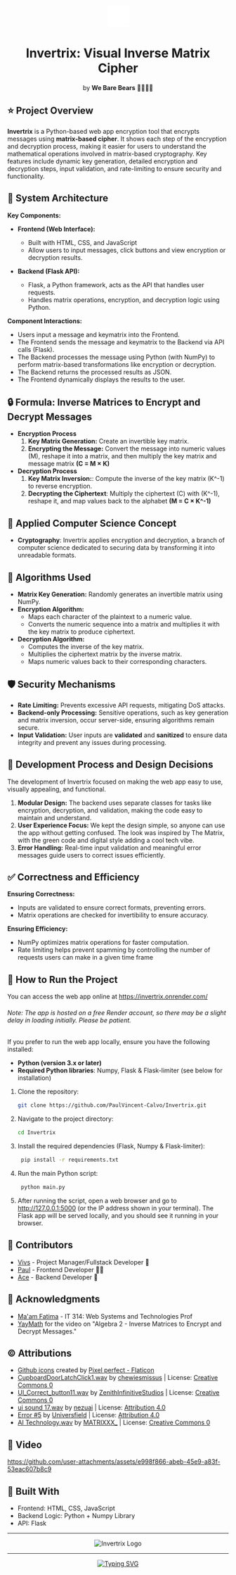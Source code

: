 <p align="center"><img src="https://github.com/PaulVincent-Calvo/Invertrix/blob/main/static/assets/invertrix-favicon.png" alt="Invertrix Logo"></p>
<!-- <h3 align="center">⚠️ Status: Under Development ⚠️</h3> -->
<h1 align="center">Invertrix: Visual Inverse Matrix Cipher</h1>
<p align="center">by <strong>We Bare Bears</strong> 🐻🐼🐻‍❄️</p>

## ⭐ Project Overview
**Invertrix** is a Python-based web app encryption tool that encrypts messages using **matrix-based cipher**.  It shows each step of the encryption and decryption process, making it easier for users to understand the mathematical operations involved in matrix-based cryptography. Key features include dynamic key generation, detailed encryption and decryption steps, input validation, and rate-limiting to ensure security and functionality.

## 📐 System Architecture
**Key Components:**
* **Frontend (Web Interface):**
   * Built with HTML, CSS, and JavaScript
   * Allow users to input messages, click buttons and view encryption or decryption results.

* **Backend (Flask API):**
   * Flask, a Python framework, acts as the API that handles user requests.
   * Handles matrix operations, encryption, and decryption logic using Python.
 
**Component Interactions:**
* Users input a message and keymatrix into the Frontend.
* The Frontend sends the message and keymatrix to the Backend via API calls (Flask).
* The Backend processes the message using Python (with NumPy) to perform matrix-based transformations like encryption or decryption.
* The Backend returns the processed results as JSON.
* The Frontend dynamically displays the results to the user.


## 🔒 Formula: Inverse Matrices to Encrypt and Decrypt Messages
* **Encryption Process**
    1. **Key Matrix Generation:** Create an invertible key matrix.
    2. **Encrypting the Message:** Convert the message into numeric values (M), reshape it into a matrix, and then multiply the key matrix and message matrix 
        **(C = M × K)**
* **Decryption Process**
    1. **Key Matrix Inversion:**: Compute the inverse of the key matrix (K^-1) to reverse encryption.
    2. **Decrypting the Ciphertext**: Multiply the ciphertext (C) with (K^-1), reshape it, and map values back to the alphabet
       **(M = C × K^-1)**
  
## 🤖 Applied Computer Science Concept
* **Cryptography**: Invertrix applies encryption and decryption, a branch of computer science dedicated to securing data by transforming it into unreadable formats.

## 🧬 Algorithms Used
* **Matrix Key Generation:** Randomly generates an invertible matrix using NumPy.
* **Encryption Algorithm:**
  * Maps each character of the plaintext to a numeric value.
  * Converts the numeric sequence into a matrix and multiplies it with the key matrix to produce ciphertext.
* **Decryption Algorithm:**
  * Computes the inverse of the key matrix.
  * Multiplies the ciphertext matrix by the inverse matrix.
  * Maps numeric values back to their corresponding characters.

## 🛡️ Security Mechanisms
* **Rate Limiting:** Prevents excessive API requests, mitigating DoS attacks.
* **Backend-only Processing:** Sensitive operations, such as key generation and matrix inversion, occur server-side, ensuring algorithms remain secure.
* **Input Validation:** User inputs are **validated** and **sanitized** to ensure data integrity and prevent any issues during processing.

## 🤔 Development Process and Design Decisions
The development of Invertrix focused on making the web app easy to use, visually appealing, and functional. 

1. **Modular Design:** The backend uses separate classes for tasks like encryption, decryption, and validation, making the code easy to maintain and understand.
2. **User Experience Focus:** We kept the design simple, so anyone can use the app without getting confused. The look was inspired by The Matrix, with the green code and digital style adding a cool tech vibe.
3. **Error Handling:** Real-time input validation and meaningful error messages guide users to correct issues efficiently.

## ✅ Correctness and Efficiency
**Ensuring Correctness:**
* Inputs are validated to ensure correct formats, preventing errors.
* Matrix operations are checked for invertibility to ensure accuracy.

**Ensuring Efficiency:**
  * NumPy optimizes matrix operations for faster computation.
  * Rate limiting helps prevent spamming by controlling the number of requests users can make in a given time frame

## 🏃 How to Run the Project
You can access the web app online at https://invertrix.onrender.com/
###### *Note: The app is hosted on a free Render account, so there may be a slight delay in loading initially. Please be patient.*

If you prefer to run the web app locally, ensure you have the following installed:
- **Python (version 3.x or later)** 
- **Required Python libraries**: Numpy, Flask & Flask-limiter (see below for installation)
  
1. Clone the repository:

    ```bash
    git clone https://github.com/PaulVincent-Calvo/Invertrix.git
    ```

2. Navigate to the project directory:

    ```bash
    cd Invertrix
    ```

3. Install the required dependencies (Flask, Numpy & Flask-limiter):
   ```bash
    pip install -r requirements.txt
    ```
4. Run the main Python script:
   ```bash
    python main.py
    ```
5. After running the script, open a web browser and go to http://127.0.0.1:5000 (or the IP address shown in your terminal).
The Flask app will be served locally, and you should see it running in your browser.


## 👥 Contributors

* [Vivs](https://github.com/VivieneGarcia) - Project Manager/Fullstack Developer 🐻
* [Paul](https://github.com/PaulVincent-Calvo) - Frontend Developer 🐻‍❄️
* [Ace](https://github.com/AcePenaflorida) - Backend Developer 🐼


## 🌷 Acknowledgments
* [Ma'am Fatima](https://github.com/marieemoiselle) - IT 314: Web Systems and Technologies Prof
* [YayMath](https://www.youtube.com/watch?v=vrxzWNTtF68&t=1s) for the video on "Algebra 2 - Inverse Matrices to Encrypt and Decrypt Messages."
  
## ©️ Attributions

- [Github icons](https://www.flaticon.com/free-icons/github) created by [Pixel perfect - Flaticon](https://www.flaticon.com)  
- [CupboardDoorLatchClick1.wav](https://freesound.org/people/chewiesmissus/sounds/213387/) by [chewiesmissus](https://freesound.org/people/chewiesmissus/) | License: [Creative Commons 0](http://creativecommons.org/publicdomain/zero/1.0/)  
- [UI_Correct_button11.wav](https://freesound.org/people/ZenithInfinitiveStudios/sounds/342997/) by [ZenithInfinitiveStudios](https://freesound.org/people/ZenithInfinitiveStudios/) | License: [Creative Commons 0](http://creativecommons.org/publicdomain/zero/1.0/)  
- [ui sound 17.wav](https://freesound.org/people/nezuai/sounds/577026/) by [nezuai](https://freesound.org/people/nezuai/) | License: [Attribution 4.0](https://creativecommons.org/licenses/by/4.0/)  
- [Error #5](https://freesound.org/people/Universfield/sounds/730120/) by [Universfield](https://freesound.org/people/Universfield/) | License: [Attribution 4.0](https://creativecommons.org/licenses/by/4.0/)  
- [AI Technology.wav](https://freesound.org/people/MATRIXXX_/sounds/705952/) by [MATRIXXX_](https://freesound.org/people/MATRIXXX_/) | License: [Creative Commons 0](http://creativecommons.org/publicdomain/zero/1.0/)  


## 📸 Video
<!-- Hindi need. Gusto ko lng may ganto para may mabalikan ako sa future. wow future hehehe 🤓 -->
https://github.com/user-attachments/assets/e998f866-abeb-45e9-a83f-53eac607b8c9

## 🔧 Built With
* Frontend: HTML, CSS, JavaScript
* Backend Logic:  Python + Numpy Library
* API: Flask
  
---
<p align="center"><img src="https://github.com/PaulVincent-Calvo/Invertrix/blob/main/static/assets/invertix-logo.png" alt="Invertrix Logo"></p>

---
<p align="center">
  <a href="https://git.io/typing-svg">
    <img src="https://readme-typing-svg.demolab.com?font=&weight=500&size=17&duration=2000&pause=1000&color=0DA323&center=true&vCenter=true&width=435&lines=12+/+04+/+2024" alt="Typing SVG">
  </a>
</p>
